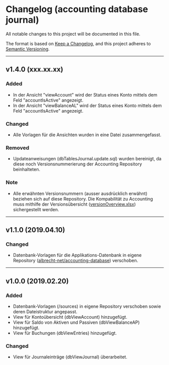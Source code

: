 # Changelog (accounting database journal)
All notable changes to this project will be documented in this file.

The format is based on [Keep a Changelog](https://keepachangelog.com/en/1.0.0/),
and this project adheres to [Semantic Versioning](https://semver.org/spec/v2.0.0.html).

---

## v1.4.0 (xxx.xx.xx)
### Added
- In der Ansicht "viewAccount" wird der Status eines Konto mittels dem Feld "accountIsActive" angezeigt.
- In der Ansicht "viewBalanceAL" wird der Status eines Konto mittels dem Feld "accountIsActive" angezeigt.
### Changed
- Alle Vorlagen für die Ansichten wurden in eine Datei zusammengefasst.
### Removed
- Updateanweisungen (dbTablesJournal.update.sql) wurden bereinigt, da diese noch Versionsnummerierung der Accounting Repository beinhalteten.
### Note
- Alle erwähnten Versionsnummern (ausser ausdrücklich erwähnt) beziehen sich auf diese Repository. Die Kompabilität zu Accounting muss mithilfe der Versionsübersicht ([versionOverview.xlsx](https://github.com/albrecht-net/accounting/blob/master/versionOverview.xlsx)) sichergestellt werden.

---

## v1.1.0 (2019.04.10)
### Changed
- Datenbank-Vorlagen für die Applikations-Datenbank in eigene Repository ([albrecht-net/accounting-database](https://github.com/albrecht-net/accounting-database-application)) verschoben.

---

## v1.0.0 (2019.02.20)
### Added
- Datenbank-Vorlagen (/sources) in eigene Repository verschoben sowie deren Dateistruktur angepasst.
- View für Kontoübersicht (dbViewAccount) hinzugefügt.
- View für Saldo von Aktiven und Passiven (dbViewBalanceAP) hinzugefügt.
- View für Buchungen (dbViewEntries) hinzugefügt.
### Changed
- View für Journaleinträge (dbViewJournal) überarbeitet.